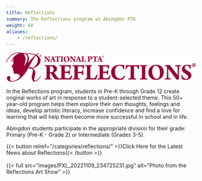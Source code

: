 ```yaml
---
title: Reflections
summary: The Reflections program at Abingdon PTA
weight: 60
aliases:
    - /reflections/
---
```


![Reflections Logo](images/reflectionslogo.webp)

In the Reflections program, students in Pre-K through Grade 12 create original works of art in response to a student-selected theme. This 50+ year-old program helps them explore their own thoughts, feelings and ideas, develop artistic literacy, increase confidence and find a love for learning that will help them become more successful in school and in life.

Abingdon students participate in the appropriate division for their grade: Primary (Pre-K - Grade 2) or Intermediate (Grades 3-5).

{{< button relref="/categories/reflections/" >}}Click Here for the Latest News about Reflections{{< /button >}}
<br><br>
{{< full src="images/PXL_20221109_234725231.jpg" alt="Photo from the Reflections Art Show" >}}